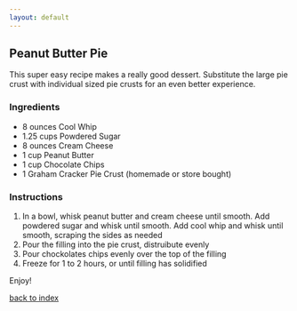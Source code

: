 ```yaml
---
layout: default
---
```


<!---
This is a comment. Note the triple dash to start, but double to end
-->

## Peanut Butter Pie
<!---
Put your name or github username somewhere
Name: Kyle Kraus
usernam: kkrausplymouth
-->

This super easy recipe makes a really good dessert. Substitute the large pie crust with individual sized pie crusts for an even better experience.

### Ingredients
- 8 ounces Cool Whip
- 1.25 cups Powdered Sugar
- 8 ounces Cream Cheese
- 1 cup Peanut Butter
- 1 cup Chocolate Chips
- 1 Graham Cracker Pie Crust (homemade or store bought)

### Instructions
1. In a bowl, whisk peanut butter and cream cheese until smooth. Add powdered sugar and whisk until smooth. Add cool whip and whisk until smooth, scraping the sides as needed
2. Pour the filling into the pie crust, distruibute evenly
3. Pour chockolates chips evenly over the top of the filling
4. Freeze for 1 to 2 hours, or until filling has solidified

Enjoy!

<!--
Keep this link to return to the index
-->
[back to index](../)